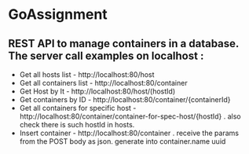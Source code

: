 # GoAssignment
  REST API to manage containers in a database.<br>
  The server call examples on localhost : 
  - 
  <ul>
  <li>Get all hosts list  -  http://localhost:80/host</li>
  <li>Get all containers list - http://localhost:80/container</li>
  <li>Get Host by It - http://localhost:80/host/(hostId)</li>
  <li>Get containers by ID - http://localhost:80/container/{containerId}</li>
  <li>Get all containers for specific host - http://localhost:80/container/container-for-spec-host/{hostId} . also check there is such hostId in hosts.</li>
  <li>Insert container - http://localhost:80/container . receive the params from the POST body as json. generate into container.name uuid</li>
   
</ul>
  
  

